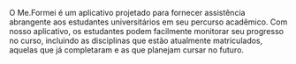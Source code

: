 O Me.Formei é um aplicativo projetado para fornecer assistência abrangente aos estudantes universitários em seu percurso acadêmico. Com nosso aplicativo, os estudantes podem facilmente monitorar seu progresso no curso, incluindo as disciplinas que estão atualmente matriculados, aquelas que já completaram e as que planejam cursar no futuro.
